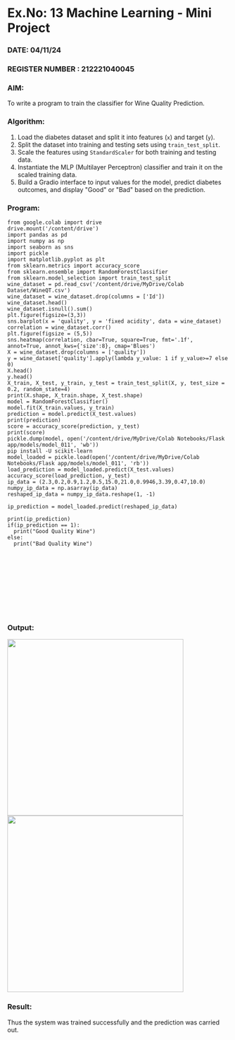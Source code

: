 # Ex.No: 13 Machine Learning - Mini Project  
### DATE: 04/11/24                                                                           
### REGISTER NUMBER : 212221040045
### AIM: 
To write a program to train the classifier for Wine Quality Prediction.
###  Algorithm:
1. Load the diabetes dataset and split it into features (`x`) and target (`y`).
2. Split the dataset into training and testing sets using `train_test_split`.
3. Scale the features using `StandardScaler` for both training and testing data.
4. Instantiate the MLP (Multilayer Perceptron) classifier and train it on the scaled training data.
5. Build a Gradio interface to input values for the model, predict diabetes outcomes, and display "Good" or "Bad" based on the prediction.

### Program:
```
from google.colab import drive
drive.mount('/content/drive')
import pandas as pd
import numpy as np
import seaborn as sns
import pickle
import matplotlib.pyplot as plt
from sklearn.metrics import accuracy_score
from sklearn.ensemble import RandomForestClassifier
from sklearn.model_selection import train_test_split
wine_dataset = pd.read_csv('/content/drive/MyDrive/Colab Dataset/WineQT.csv')
wine_dataset = wine_dataset.drop(columns = ['Id'])
wine_dataset.head()
wine_dataset.isnull().sum()
plt.figure(figsize=(3,3))
sns.barplot(x = 'quality', y = 'fixed acidity', data = wine_dataset)
correlation = wine_dataset.corr()
plt.figure(figsize = (5,5))
sns.heatmap(correlation, cbar=True, square=True, fmt='.1f', annot=True, annot_kws={'size':8}, cmap='Blues')
X = wine_dataset.drop(columns = ['quality'])
y = wine_dataset['quality'].apply(lambda y_value: 1 if y_value>=7 else 0)
X.head()
y.head()
X_train, X_test, y_train, y_test = train_test_split(X, y, test_size = 0.2, random_state=4)
print(X.shape, X_train.shape, X_test.shape)
model = RandomForestClassifier()
model.fit(X_train.values, y_train)
prediction = model.predict(X_test.values)
print(prediction)
score = accuracy_score(prediction, y_test)
print(score)
pickle.dump(model, open('/content/drive/MyDrive/Colab Notebooks/Flask app/models/model_011', 'wb'))
pip install -U scikit-learn
model_loaded = pickle.load(open('/content/drive/MyDrive/Colab Notebooks/Flask app/models/model_011', 'rb'))
load_prediction = model_loaded.predict(X_test.values)
accuracy_score(load_prediction, y_test)
ip_data = (2.3,0.2,0.9,1.2,0.5,15.0,21.0,0.9946,3.39,0.47,10.0)
numpy_ip_data = np.asarray(ip_data)
reshaped_ip_data = numpy_ip_data.reshape(1, -1)

ip_prediction = model_loaded.predict(reshaped_ip_data)

print(ip_prediction)
if(ip_prediction == 1):
  print("Good Quality Wine")
else:
  print("Bad Quality Wine")
```

<br> <br> <br> <br> <br> <br> <br> <br>

### Output:
<img src="https://github.com/user-attachments/assets/cd4d97b9-fee4-4a39-bf45-9cf2f3313eb1" height=400>
<img src="https://github.com/user-attachments/assets/58b23cca-ab57-4b2f-a6ec-ac7598fa301e" height=400>

### Result:
Thus the system was trained successfully and the prediction was carried out.

